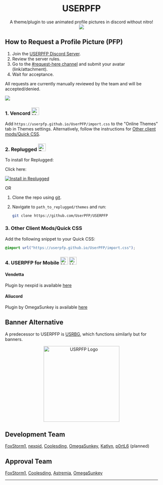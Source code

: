 <h1 align="center">USERPFP</h1>
<p align="center">
    A theme/plugin to use animated profile pictures in discord without nitro!
    <br>
    <img height=auto align="center" src="https://i.ibb.co/mbQJSKm/image-2023-07-16-112115872.png">
</p>

## How to Request a Profile Picture (PFP)
1. Join the [USERPFP Discord Server](https://dsc.gg/UserPFP).
2. Review the server rules.
3. Go to the [#request-here channel](https://discord.com/channels/1129784704267210844/1162800344603037856) and submit your avatar (link/attachment).
4. Wait for acceptance.

All requests are currently manually reviewed by the team and will be accepted/denied.

<img height=auto align="center" src="https://i.ibb.co/GnmvnLB/No-Nitro.gif">

### 1. Vencord <img src="https://i.ibb.co/r7T3twT/cbghhgpcnddeihccjmnadmkaejncjndb-logo.webp" alt="Vencord Logo" height=25 />

Add `https://userpfp.github.io/UserPFP/import.css` to the "Online Themes" tab in Themes settings. Alternatively, follow the instructions for [Other client mods/Quick CSS](#3-other-client-modsquick-css).

### 2. Replugged <img src="https://i.ibb.co/6mdQKcH/109933208-s-200-v-4.png" alt="Replugged Logo" height=25 />

To install for Replugged:

Click here:

[![Install in Replugged](https://img.shields.io/badge/-Install%20in%20Replugged-blue?style=for-the-badge&logo=none)](https://replugged.dev/install?identifier=UserPFP/UserPFP&source=github)

OR

1. Clone the repo using [git](https://docs.github.com/en/get-started/quickstart/set-up-git).
2. Navigate to `path_to_replugged/themes` and run:

   ```sh
   git clone https://github.com/UserPFP/USERPFP
   ```

### 3. Other Client Mods/Quick CSS

Add the following snippet to your Quick CSS:

```css
@import url("https://userpfp.github.io/UserPFP/import.css");
```

### 4. USERPFP for Mobile <img src="https://i.ibb.co/vQFh0dy/112445065-s-280-v-4.png" alt="Vendetta Logo" height=25 /> <img src="https://i.ibb.co/VqR0z6X/78881422.png" alt="Vendetta Logo" height=25 />

#### Vendetta

Plugin by nexpid is available [here](https://vendetta.nexpid.xyz/usrpfp)

#### Aliucord

Plugin by OmegaSunkey is available [here](https://github.com/OmegaSunkey/awesomeplugins/raw/builds/UserPFP.zip)

## Banner Alternative

A predecessor to USERPFP is [USRBG](https://github.com/Discord-Custom-Covers/usrbg), which functions similarly but for banners.

<p align="center">
    <img src="https://i.imgur.com/HaFW8J6.png" alt="USRPFP Logo" height=250 />
</p>

## Development Team

[FoxStorm1](https://github.com/Yeetov), [nexpid](https://github.com/nexpid), [Coolesding](https://github.com/coolesding), [OmegaSunkey](https://github.com/OmegaSunkey), [Katlyn](https://github.com/katlyn), [p0rtL6](https://github.com/p0rtL6) (planned)</p>

## Approval Team

[FoxStorm1](https://github.com/Yeetov), [Coolesding](https://github.com/coolesding), [Astremia](https://github.com/Astremia), [OmegaSunkey](https://github.com/OmegaSunkey)

---

